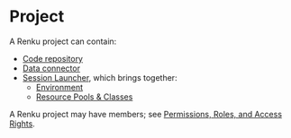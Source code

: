 # Project

A Renku project can contain:

- [Code repository](/docs/users/code/code-repository)
- [Data connector](/docs/users/data/data)
- [Session Launcher](/docs/users/sessions/session), which brings together:
  - [Environment](/docs/users/sessions/environment)
  - [Resource Pools & Classes](/docs/users/sessions/resource-pools-and-classes)

A Renku project may have members; see [Permissions, Roles, and Access
Rights](/docs/users/collaboration/permissions).
